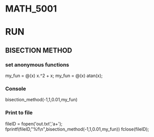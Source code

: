 # MATH_5001

# RUN
## BISECTION METHOD

### set anonymous functions
my_fun = @(x) x.^2 + x;
my_fun = @(x) atan(x);

### Console
bisection_method(-1,1,0.01,my_fun)

### Print to file
fileID = fopen('out.txt','a+');
fprintf(fileID,"%f\n",bisection_method(-1,1,0.01,my_fun))
fclose(fileID);